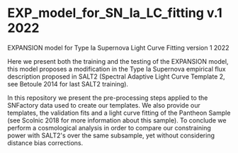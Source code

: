 # EXP_model_for_SN_Ia_LC_fitting v.1 2022

EXPANSION model for Type Ia Supernova Light Curve Fitting version 1 2022

Here we present both the training and the testing of the EXPANSION model, this model proposes a modification in the Type Ia Supernova empirical flux description proposed in SALT2 (Spectral Adaptive Light Curve Template 2, see Betoule 2014 for last SALT2 training).

In this repository we present the pre-processing steps applied to the SNFactory data used to create our templates. We also provide our templates, the validation fits and a light curve fitting of the Pantheon Sample (see Scolnic 2018 for more information about this sample). To conclude we perform a cosmological analysis in order to compare our constraining power with SALT2's over the same subsample, yet without considering distance bias corrections.
